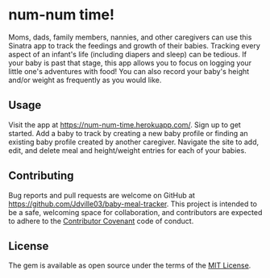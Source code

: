 # num-num time!

Moms, dads, family members, nannies, and other caregivers can use this Sinatra app to track the feedings and growth of their babies. Tracking every aspect of an infant's life (including diapers and sleep) can be tedious. If your baby is past that stage, this app allows you to focus on logging your little one's adventures with food! You can also record your baby's height and/or weight as frequently as you would like.

## Usage

Visit the app at https://num-num-time.herokuapp.com/. Sign up to get started. Add a baby to track by creating a new baby profile or finding an existing baby profile created by another caregiver. Navigate the site to add, edit, and delete meal and height/weight entries for each of your babies.

## Contributing

Bug reports and pull requests are welcome on GitHub at https://github.com/Jdville03/baby-meal-tracker. This project is intended to be a safe, welcoming space for collaboration, and contributors are expected to adhere to the [Contributor Covenant](http://contributor-covenant.org) code of conduct.

## License

The gem is available as open source under the terms of the [MIT License](http://opensource.org/licenses/MIT).
